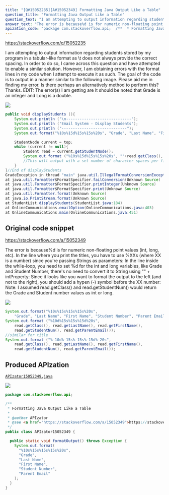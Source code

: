 ```yaml
---
title: "[Q#15052235][A#15052349] Formatting Java Output Like a Table"
question_title: "Formatting Java Output Like a Table"
question_text: "I am attempting to output information regarding students stored by my program in a tabular-like format as \\t does not always provide the correct spacing. In order to do so, I came across this question and have attempted to enable a similar solution. However, I am obtaining errors with the format lines in my code when I attempt to execute it as such. The goal of the code is to output in a manner similar to the following image. Please aid me in finding my error. Is there perhaps an alternatively method to perform this? Thanks. EDIT: The error(s) I am getting are It should be noted that Grade is an integer and Long is a double."
answer_text: "The error is because%d is for numeric non-floating point values (int, long, etc). In the line where you print the titles, you have to use %XXs (where XX is a number) since you're passing Strings as parameters: In the line inside the while-loop, you need to set %d for the int and long variables, like Grade and Student Number, there's no need to convert it to String using \"\" + intProperty: Since it looks like you want to format the output to the left (and not to the right), you should add a hypen (-) symbol before the XX number: Note: I assumed read.getClass() and read.getStudentNum() would return the Grade and Student number values as int or long."
apization_code: "package com.stackoverflow.api;  /**  * Formatting Java Output Like a Table  *  * @author APIzator  * @see <a href=\"https://stackoverflow.com/a/15052349\">https://stackoverflow.com/a/15052349</a>  */ public class APIzator15052349 {    public static void formatOutput() throws Exception {     System.out.format(       \"%10s%15s%15s%15s%20s\",       \"Grade\",       \"Last Name\",       \"First Name\",       \"Student Number\",       \"Parent Email\"     );   } }"
---
```


https://stackoverflow.com/q/15052235

I am attempting to output information regarding students stored by my program in a tabular-like format as \t does not always provide the correct spacing. In order to do so, I came across this question and have attempted to enable a similar solution. However, I am obtaining errors with the format lines in my code when I attempt to execute it as such.
The goal of the code is to output in a manner similar to the following image.
Please aid me in finding my error. Is there perhaps an alternatively method to perform this?
Thanks.
EDIT: The error(s) I am getting are
It should be noted that Grade is an integer and Long is a double.


<div class="code-logo"><img src="/stackoverflow.png" /></div>

```java
public void displayStudents (){
    System.out.println ("\n-----------------------------");
    System.out.println ("Email System - Display Students");
    System.out.println ("-----------------------------");
    System.out.format("%10s%15d%15s%15s%20s", "Grade", "Last Name", "First Name", "Student Number", "Parent Email");

    StudentNode current = top;
    while (current != null){
        Student read = current.getStudentNode();
        System.out.format ("%10s%15d%15s%15s%20s", ""+read.getClass(), read.getLastName(), read.getFirstName(), ""+read.getStudentNum(), read.getParentEmail());
        //This will output with a set number of character spaces per field, giving the list a table-like quality
    }
}//End of displayStudents
GradeException in thread "main" java.util.IllegalFormatConversionException: d != java.lang.String
at java.util.Formatter$FormatSpecifier.failConversion(Unknown Source)
at java.util.Formatter$FormatSpecifier.printInteger(Unknown Source)
at java.util.Formatter$FormatSpecifier.print(Unknown Source)
at java.util.Formatter.format(Unknown Source)
at java.io.PrintStream.format(Unknown Source)
at StudentList.displayStudents(StudentList.java:184)
at OnlineCommunications.emailOption(OnlineCommunications.java:403)
at OnlineCommunications.main(OnlineCommunications.java:451)
```


## Original code snippet

https://stackoverflow.com/a/15052349

The error is because%d is for numeric non-floating point values (int, long, etc).
In the line where you print the titles, you have to use %XXs (where XX is a number) since you&#x27;re passing Strings as parameters:
In the line inside the while-loop, you need to set %d for the int and long variables, like Grade and Student Number, there&#x27;s no need to convert it to String using &quot;&quot; + intProperty:
Since it looks like you want to format the output to the left (and not to the right), you should add a hypen (-) symbol before the XX number:
Note: I assumed read.getClass() and read.getStudentNum() would return the Grade and Student number values as int or long.

<div class="code-logo"><img src="/stackoverflow.png" /></div>

```java
System.out.format("%10s%15s%15s%15s%20s",
    "Grade", "Last Name", "First Name", "Student Number", "Parent Email");
System.out.format ("%10d%15s%15s%15d%20s",
    read.getClass(), read.getLastName(), read.getFirstName(),
    read.getStudentNum(), read.getParentEmail());
//similar for title
System.out.format ("%-10d%-15s%-15s%-15d%-20s",
    read.getClass(), read.getLastName(), read.getFirstName(),
    read.getStudentNum(), read.getParentEmail());
```

## Produced APIzation

[`APIzator15052349.java`](https://github.com/pasqualesalza/apization/raw/main/data/search/APIzator15052349.java)

<div class="code-logo"><img src="/apizator.png" /></div>

```java
package com.stackoverflow.api;

/**
 * Formatting Java Output Like a Table
 *
 * @author APIzator
 * @see <a href="https://stackoverflow.com/a/15052349">https://stackoverflow.com/a/15052349</a>
 */
public class APIzator15052349 {

  public static void formatOutput() throws Exception {
    System.out.format(
      "%10s%15s%15s%15s%20s",
      "Grade",
      "Last Name",
      "First Name",
      "Student Number",
      "Parent Email"
    );
  }
}

```